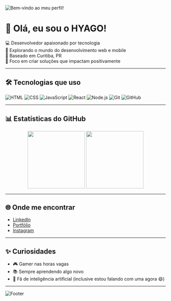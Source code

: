 <!-- Banner animado -->
![Bem-vindo ao meu perfil!](https://capsule-render.vercel.app/api?type=waving&color=0:0F0F0F,100:1C1C1C&height=200&section=header&text=Bem-vindo%20ao%20meu%20perfil!&fontColor=FFFFFF&fontSize=30&fontAlign=center)


# 👋 Olá, eu sou o HYAGO!

💻 Desenvolvedor apaixonado por tecnologia  
🚀 Explorando o mundo do desenvolvimento web e mobile  
📍 Baseado em Curitiba, PR  
🎯 Foco em criar soluções que impactam positivamente

---

## 🛠️ Tecnologias que uso

![HTML](https://img.shields.io/badge/-HTML5-E34F26?style=flat-square&logo=html5&logoColor=white)
![CSS](https://img.shields.io/badge/-CSS3-1572B6?style=flat-square&logo=css3)
![JavaScript](https://img.shields.io/badge/-JavaScript-F7DF1E?style=flat-square&logo=javascript&logoColor=black)
![React](https://img.shields.io/badge/-React-61DAFB?style=flat-square&logo=react)
![Node.js](https://img.shields.io/badge/-Node.js-339933?style=flat-square&logo=node.js)
![Git](https://img.shields.io/badge/-Git-F05032?style=flat-square&logo=git)
![GitHub](https://img.shields.io/badge/-GitHub-181717?style=flat-square&logo=github)

---

## 📊 Estatísticas do GitHub

<div align="center">
  <img height="180em" src="https://github-readme-stats.vercel.app/api?username=Hyago-Araujo&show_icons=true&theme=radical" />
  <img height="180em" src="https://github-readme-stats.vercel.app/api/top-langs/?username=Hyago-Araujo&layout=compact&theme=radical" />
</div>

---

## 🌐 Onde me encontrar

- [LinkedIn](https://www.linkedin.com/in/seu-usuario)
- [Portfólio](https://seu-site.com)
- [Instagram](https://instagram.com/seu-usuario)

---

## ✨ Curiosidades

- 🎮 Gamer nas horas vagas
- 📚 Sempre aprendendo algo novo
- 🧠 Fã de inteligência artificial (inclusive estou falando com uma agora 😄)

---

![Footer](https://capsule-render.vercel.app/api?type=waving&color=0:0F0F0F,100:1C1C1C&height=100&section=footer)

